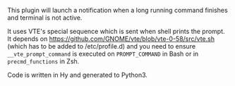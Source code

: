 This plugin will launch a notification when a long running command finishes
and terminal is not active.

It uses VTE's special sequence which is sent when shell prints the prompt. It
depends on https://github.com/GNOME/vte/blob/vte-0-58/src/vte.sh (which has to
be added to /etc/profile.d) and you need to ensure `__vte_prompt_command` is
executed on `PROMPT_COMMAND` in Bash or in `precmd_functions` in Zsh.

Code is written in Hy and generated to Python3.
